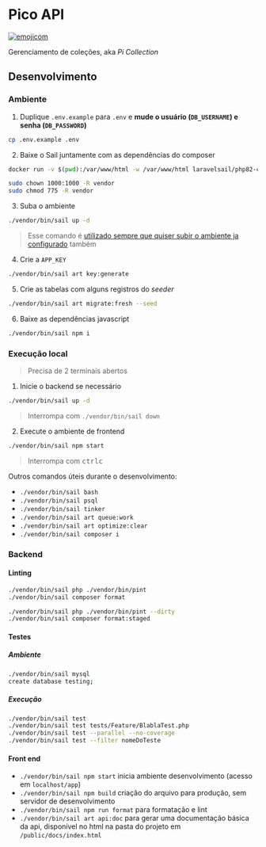# Pico API

[![emojicom](https://img.shields.io/badge/emojicom-%F0%9F%90%9B%20%F0%9F%86%95%20%F0%9F%92%AF%20%F0%9F%91%AE%20%F0%9F%86%98%20%F0%9F%92%A4-%23fff)](http://neni.dev/emojicom)

Gerenciamento de coleções, aka *Pi Collection*

## Desenvolvimento

### Ambiente

1. Duplique `.env.example` para `.env` e **mude o usuário (`DB_USERNAME`) e senha (`DB_PASSWORD`)**

```sh
cp .env.example .env
```

2. Baixe o Sail juntamente com as dependências do composer
```sh
docker run -v $(pwd):/var/www/html -w /var/www/html laravelsail/php82-composer:latest sh -c "composer config --global && composer install --ignore-platform-reqs"
```

```sh
sudo chown 1000:1000 -R vendor
sudo chmod 775 -R vendor
```

3. Suba o ambiente
```sh
./vendor/bin/sail up -d
```

> Esse comando é <a href="#Execução">utilizado sempre que quiser subir o ambiente ja configurado</a> também

4. Crie a `APP_KEY`
```sh
./vendor/bin/sail art key:generate
```

5. Crie as tabelas com alguns registros do *seeder*
```sh
./vendor/bin/sail art migrate:fresh --seed
```

6. Baixe as dependências javascript
```sh
./vendor/bin/sail npm i
```

### Execução local

> Precisa de 2 terminais abertos

1. Inicie o backend se necessário
```sh
./vendor/bin/sail up -d
```

> Interrompa com `./vendor/bin/sail down`

2. Execute o ambiente de frontend
```sh
./vendor/bin/sail npm start
```

> Interrompa com <kbd>ctrl</kbd><kbd>c</kbd>

Outros comandos úteis durante o desenvolvimento:

- `./vendor/bin/sail bash`
- `./vendor/bin/sail psql`
- `./vendor/bin/sail tinker`
- `./vendor/bin/sail art queue:work`
- `./vendor/bin/sail art optimize:clear`
- `./vendor/bin/sail composer i`

### Backend
#### Linting

```sh
./vendor/bin/sail php ./vendor/bin/pint
./vendor/bin/sail composer format

./vendor/bin/sail php ./vendor/bin/pint --dirty
./vendor/bin/sail composer format:staged
```

#### Testes

##### Ambiente

```sh
./vendor/bin/sail mysql
create database testing;
```

##### Execução

```sh
./vendor/bin/sail test
./vendor/bin/sail test tests/Feature/BlablaTest.php
./vendor/bin/sail test --parallel --no-coverage
./vendor/bin/sail test --filter nomeDoTeste
```

#### Front end

- `./vendor/bin/sail npm start` inicia ambiente desenvolvimento (acesso em `localhost/app`)
- `./vendor/bin/sail npm build` criação do arquivo para produção, sem servidor de desenvolvimento
- `./vendor/bin/sail npm run format` para formatação e lint
- `./vendor/bin/sail art api:doc` para gerar uma documentação básica da api, disponível no html na pasta do projeto em `/public/docs/index.html`

